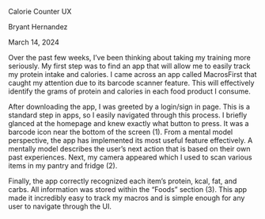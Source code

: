 Calorie Counter UX

Bryant Hernandez

March 14, 2024

  Over the past few weeks, I’ve been thinking about taking my training more seriously. My first step was to find an app that will allow me to easily track my protein intake and calories. I came across an app called MacrosFirst that caught my attention due to its barcode scanner feature. This will effectively identify the grams of protein and calories in each food product I consume.
  
  After downloading the app, I was greeted by a login/sign in page. This is a standard step in apps, so I easily navigated through this process. I briefly glanced at the homepage and knew exactly what button to press. It was a barcode icon near the bottom of the screen (1). From a mental model perspective, the app has implemented its most useful feature effectively. A mentally model describes the user’s next action that is based on their own past experiences. Next, my camera appeared which I used to scan various items in my pantry and fridge (2). 
  
  Finally, the app correctly recognized each item’s protein, kcal, fat, and carbs. All information was stored within the “Foods” section (3). This app made it incredibly easy to track my macros and is simple enough for any user to navigate through the UI.


